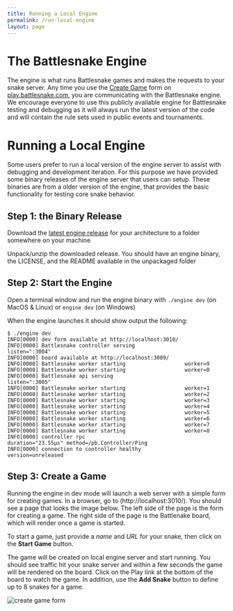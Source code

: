 ```yaml
---
title: Running a Local Engine
permalink: /run-local-engine
layout: page
---
```


# The Battlesnake Engine

The engine is what runs Battlesnake games and makes the requests to your snake server. Any time you use the [Create Game](https://play.battlesnake.com/account/games/create/) form on [play.battlesnake.com](play.battlesnake.com), you are communicating with the Battlesnake engine. We encourage everyone to use this publicly available engine for Battlesnake testing and debugging as it will always run the latest version of the code and will contain the rule sets used in public events and tournaments.

# Running a Local Engine

Some users prefer to run a local version of the engine server to assist with debugging and development iteration. For this purpose we have provided some binary releases of the engine server that users can setup. These binaries are from a older version of the engine, that provides the basic functionality for testing core snake behavior.

## Step 1:  the Binary Release

Download the [latest engine release](https://github.com/battlesnakeio/engine/releases/tag/0.2.25) for your architecture to a folder somewhere on your machine

Unpack/unzip the downloaded release. You should have an engine binary, the LICENSE, and the README available in the unpackaged folder


## Step 2: Start the Engine

Open a terminal window and run the engine binary with `./engine dev` (on MacOS & Linux) or `engine dev` (on Windows)

When the engine launches it should show output the following:

```
$ ./engine dev
INFO[0000] dev form available at http://localhost:3010/
INFO[0000] Battlesnake controller serving                listen=":3004"
INFO[0000] board available at http://localhost:3009/
INFO[0000] Battlesnake worker starting                   worker=9
INFO[0000] Battlesnake worker starting                   worker=0
INFO[0000] Battlesnake api serving                       listen=":3005"
INFO[0000] Battlesnake worker starting                   worker=1
INFO[0000] Battlesnake worker starting                   worker=2
INFO[0000] Battlesnake worker starting                   worker=3
INFO[0000] Battlesnake worker starting                   worker=4
INFO[0000] Battlesnake worker starting                   worker=5
INFO[0000] Battlesnake worker starting                   worker=6
INFO[0000] Battlesnake worker starting                   worker=7
INFO[0000] Battlesnake worker starting                   worker=8
INFO[0000] controller rpc                                duration="23.55µs" method=/pb.Controller/Ping
INFO[0000] connection to controller healthy              version=unreleased
```

## Step 3: Create a Game

Running the engine in dev mode will launch a web server with a simple form for creating games. In a browser, go to (http://localhost:3010/). You should see a page that looks the image below. The left side of the page is the form for creating a game. The right side of the page is the Battlenake board, which will render once a game is started.

To start a game, just provide a *name* and *URL* for your snake, then click on the **Start Game** button.

The game will be created on local engine server and start running. You should see traffic hit your snake server and within a few seconds the game will be rendered on the board. Click on the Play link at the bottom of the board to watch the game. In addition, use the **Add Snake** button to define up to 8 snakes for a game.

<img src="/assets/images/engine-devmode-form.png" alt="create game form"/>
